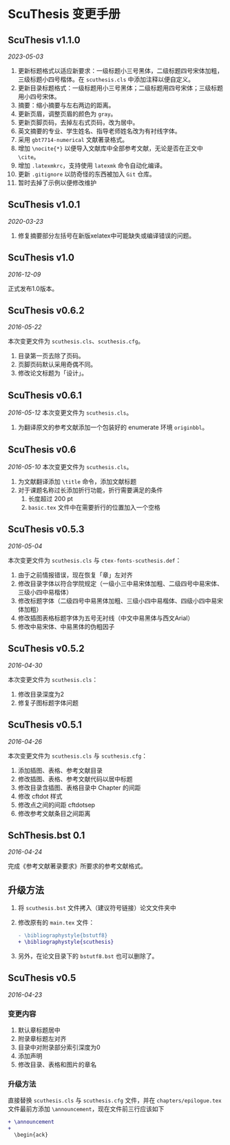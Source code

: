 # ScuThesis 变更手册

## ScuThesis v1.1.0

_2023-05-03_

1. 更新标题格式以适应新要求：一级标题小三号黑体，二级标题四号宋体加粗，三级标题小四号楷体。在 `scuthesis.cls` 中添加注释以便自定义。
2. 更新目录标题格式：一级标题用小三号黑体；二级标题用四号宋体；三级标题用小四号宋体。
3. 摘要：缩小摘要与左右两边的距离。
4. 更新页眉，调整页眉的颜色为 `gray`。
5. 更新页脚页码，去掉左右式页码，改为居中。
6. 英文摘要的专业、学生姓名、指导老师姓名改为有衬线字体。
7. 采用 `gbt7714-numerical` 文献著录格式。
8. 增加 `\nocite{*}` 以便导入文献库中全部参考文献，无论是否在正文中 `\cite`。
9. 增加 `.latexmkrc`，支持使用 `latexmk` 命令自动化编译。
10. 更新 `.gitignore` 以防奇怪的东西被加入 `Git` 仓库。
11. 暂时去掉了示例以便修改维护

## ScuThesis v1.0.1
_2020-03-23_

1. 修复摘要部分左括号在新版xelatex中可能缺失或编译错误的问题。

## ScuThesis v1.0
_2016-12-09_

正式发布1.0版本。

## ScuThesis v0.6.2
_2016-05-22_

本次变更文件为 `scuthesis.cls`、`scuthesis.cfg`。

1. 目录第一页去除了页码。
2. 页脚页码默认采用奇偶不同。
3. 修改论文标题为「设计」。

## ScuThesis v0.6.1
_2016-05-12_
本次变更文件为 `scuthesis.cls`。

1. 为翻译原文的参考文献添加一个包装好的 enumerate 环境 `originbbl`。

## ScuThesis v0.6
_2016-05-10_
本次变更文件为 `scuthesis.cls`。

1. 为文献翻译添加 `\title` 命令，添加文献标题
2. 对于课题名称过长添加折行功能，折行需要满足的条件
	1. 长度超过 200 pt
	2. `basic.tex` 文件中在需要折行的位置加入一个空格

## ScuThesis v0.5.3
_2016-05-04_

本次变更文件为 `scuthesis.cls` 与 `ctex-fonts-scuthesis.def`：

1. 由于之前情报错误，现在恢复「章」左对齐
2. 修改目录字体以符合学院规定（一级小三中易宋体加粗、二级四号中易宋体、三级小四中易楷体）
3. 修改标题字体（二级四号中易黑体加粗、三级小四中易楷体、四级小四中易宋体加粗）
4. 修改插图表格标题字体为五号无衬线（中文中易黑体与西文Arial）
5. 修改中易宋体、中易黑体的伪粗因子

## ScuThesis v0.5.2
_2016-04-30_

本次变更文件为 `scuthesis.cls`：

1. 修改目录深度为2
2. 修复子图标题字体问题

## ScuThesis v0.5.1
_2016-04-26_

本次变更文件为 `scuthesis.cls` 与 `scuthesis.cfg`：

1. 添加插图、表格、参考文献目录
2. 修改插图、表格、参考文献代码以居中标题
3. 修改目录含插图、表格目录中 Chapter 的间距
4. 修改 cftdot 样式
5. 修改点之间的间距 cftdotsep
6. 修改参考文献条目之间距离

## SchThesis.bst 0.1
_2016-04-24_

完成《参考文献著录要求》所要求的参考文献格式。

## 升级方法
1. 将 `scuthesis.bst` 文件拷入（建议符号链接）论文文件夹中
2. 修改原有的 `main.tex` 文件：

    ```diff
    - \bibliographystyle{bstutf8}
    + \bibliographystyle{scuthesis}
    ```

3. 另外，在论文目录下的 `bstutf8.bst` 也可以删除了。

## ScuThesis v0.5
_2016-04-23_

### 变更内容
1. 默认章标题居中
2. 附录章标题左对齐
3. 目录中对附录部分索引深度为0
4. 添加声明
5. 修改目录、表格和图片的章名

### 升级方法
直接替换 `scuthesis.cls` 与 `scuthesis.cfg` 文件，并在 `chapters/epilogue.tex` 文件最前方添加 `\announcement`，现在文件前三行应该如下

```diff
+ \announcement
+
  \begin{ack}
```
